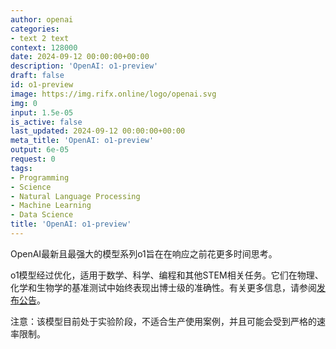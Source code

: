 ```yaml
---
author: openai
categories:
- text 2 text
context: 128000
date: 2024-09-12 00:00:00+00:00
description: 'OpenAI: o1-preview'
draft: false
id: o1-preview
image: https://img.rifx.online/logo/openai.svg
img: 0
input: 1.5e-05
is_active: false
last_updated: 2024-09-12 00:00:00+00:00
meta_title: 'OpenAI: o1-preview'
output: 6e-05
request: 0
tags:
- Programming
- Science
- Natural Language Processing
- Machine Learning
- Data Science
title: 'OpenAI: o1-preview'
---
```







OpenAI最新且最强大的模型系列o1旨在在响应之前花更多时间思考。

o1模型经过优化，适用于数学、科学、编程和其他STEM相关任务。它们在物理、化学和生物学的基准测试中始终表现出博士级的准确性。有关更多信息，请参阅[发布公告](https://openai.com/o1)。

注意：该模型目前处于实验阶段，不适合生产使用案例，并且可能会受到严格的速率限制。

